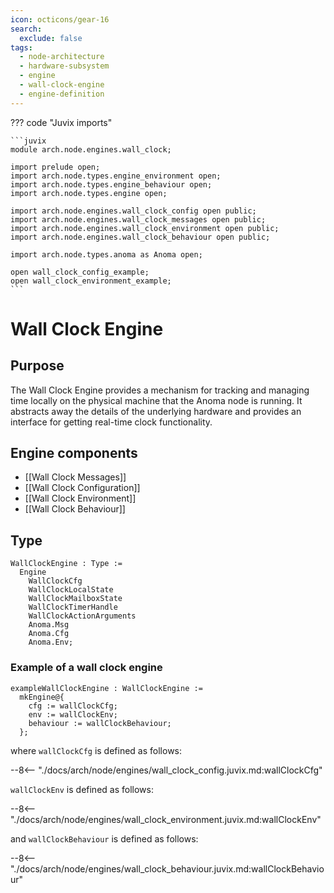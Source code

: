 ```yaml
---
icon: octicons/gear-16
search:
  exclude: false
tags:
  - node-architecture
  - hardware-subsystem
  - engine
  - wall-clock-engine
  - engine-definition
---
```


??? code "Juvix imports"

    ```juvix
    module arch.node.engines.wall_clock;

    import prelude open;
    import arch.node.types.engine_environment open;
    import arch.node.types.engine_behaviour open;
    import arch.node.types.engine open;

    import arch.node.engines.wall_clock_config open public;
    import arch.node.engines.wall_clock_messages open public;
    import arch.node.engines.wall_clock_environment open public;
    import arch.node.engines.wall_clock_behaviour open public;

    import arch.node.types.anoma as Anoma open;

    open wall_clock_config_example;
    open wall_clock_environment_example;
    ```

# Wall Clock Engine

## Purpose

The Wall Clock Engine provides a mechanism for tracking and managing time locally on the physical machine that the Anoma node is running.
It abstracts away the details of the underlying hardware and provides an interface for getting real-time clock functionality.

## Engine components

- [[Wall Clock Messages]]
- [[Wall Clock Configuration]]
- [[Wall Clock Environment]]
- [[Wall Clock Behaviour]]

## Type

<!-- --8<-- [start:WallClockEngine] -->
```juvix
WallClockEngine : Type :=
  Engine
    WallClockCfg
    WallClockLocalState
    WallClockMailboxState
    WallClockTimerHandle
    WallClockActionArguments
    Anoma.Msg
    Anoma.Cfg
    Anoma.Env;
```
<!-- --8<-- [end:WallClockEngine] -->

### Example of a wall clock engine

<!-- --8<-- [start:exampleWallClockEngine] -->
```juvix
exampleWallClockEngine : WallClockEngine :=
  mkEngine@{
    cfg := wallClockCfg;
    env := wallClockEnv;
    behaviour := wallClockBehaviour;
  };
```
<!-- --8<-- [end:exampleWallClockEngine] -->

where `wallClockCfg` is defined as follows:

--8<-- "./docs/arch/node/engines/wall_clock_config.juvix.md:wallClockCfg"

`wallClockEnv` is defined as follows:

--8<-- "./docs/arch/node/engines/wall_clock_environment.juvix.md:wallClockEnv"

and `wallClockBehaviour` is defined as follows:

--8<-- "./docs/arch/node/engines/wall_clock_behaviour.juvix.md:wallClockBehaviour"
